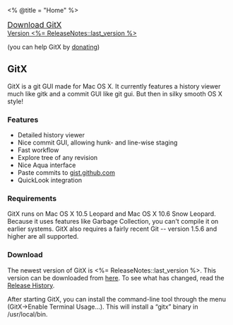 <% @title = "Home"  %>
<div class="nohover" id="download">
	<div id="version">
	<a href="http://frim.frim.nl/GitXStable.app.zip" title="Latest GitX download" id="download_link" class="nohover">
	<span style="font-size: 125%">Download GitX</span><br>Version <%= ReleaseNotes::last_version %>
	</a></div>
	<p id="donate_link">(you can help GitX by <a href="http://www.pledgie.com/campaigns/1816">donating</a>)</p>
</div>

<h2 class="noclear">GitX</h2>
<p>
	GitX is a git GUI made for Mac OS X. It currently
features a history viewer much like gitk and a commit GUI like git gui. But
then in silky smooth OS X style!
</p>

<h3 class="noclear">Features</h3>
<ul>
	<li>Detailed history viewer</li>
	<li>Nice commit GUI, allowing hunk- and line-wise staging</li>
	<li>Fast workflow</li>
	<li>Explore tree of any revision</li>
	<li>Nice Aqua interface</li>
	<li>Paste commits to <a href="http://gist.github.com/">gist.github.com</a></li>
	<li>QuickLook integration</li>
</ul>

<h3>Requirements</h3>
<p>
	GitX runs on Mac OS X 10.5 Leopard and Mac OS X 10.6 Snow Leopard. Because it uses features like Garbage Collection, you can't compile it on earlier systems. GitX also requires a fairly recent Git -- version 1.5.6 and higher are all supported. 
</p>

<h3>Download</h3>
<p>
	The newest version of GitX is <%= ReleaseNotes::last_version %>. This version can be downloaded from <a href="http://frim.frim.nl/GitXStable.app.zip">here</a>. To see what has changed, read the <a href="release_history.html">Release History</a>.
</p>
<p>
	After starting GitX, you can install the command-line tool through the menu (GitX-&gt;Enable Terminal Usage…). This will install a “gitx” binary in /usr/local/bin.
</p>
